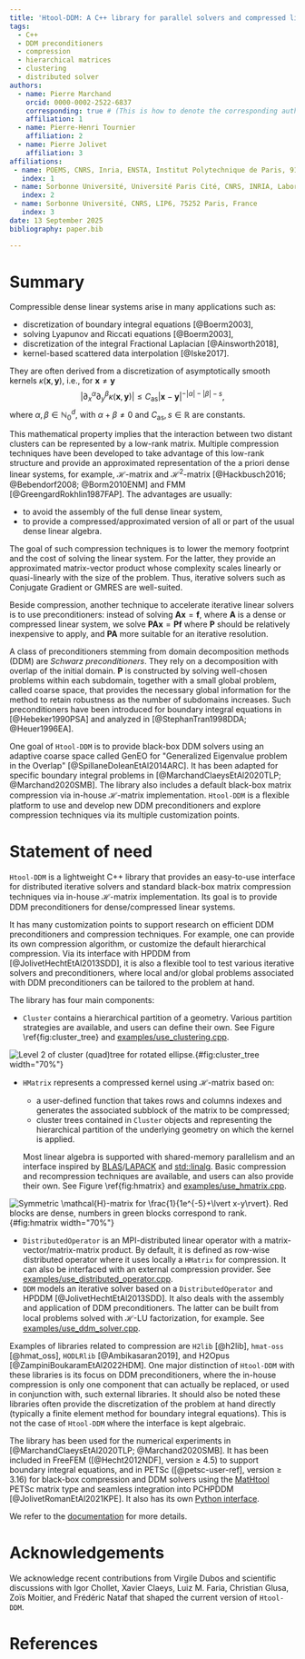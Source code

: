 ```yaml
---
title: 'Htool-DDM: A C++ library for parallel solvers and compressed linear systems.'
tags:
  - C++
  - DDM preconditioners
  - compression
  - hierarchical matrices
  - clustering
  - distributed solver
authors:
  - name: Pierre Marchand
    orcid: 0000-0002-2522-6837
    corresponding: true # (This is how to denote the corresponding author)
    affiliation: 1
  - name: Pierre-Henri Tournier
    affiliation: 2
  - name: Pierre Jolivet
    affiliation: 3
affiliations:
 - name: POEMS, CNRS, Inria, ENSTA, Institut Polytechnique de Paris, 91120 Palaiseau, France
   index: 1
 - name: Sorbonne Université, Université Paris Cité, CNRS, INRIA, Laboratoire Jacques-Louis Lions, LJLL, EPC ALPINES, 4 place Jussieu, Paris F-75005, France
   index: 2
 - name: Sorbonne Université, CNRS, LIP6, 75252 Paris, France
   index: 3
date: 13 September 2025
bibliography: paper.bib

---
```


# Summary

Compressible dense linear systems arise in many applications such as:

- discretization of boundary integral equations [@Boerm2003],
- solving Lyapunov and Riccati equations [@Boerm2003],
- discretization of the integral Fractional Laplacian [@Ainsworth2018],
- kernel-based scattered data interpolation [@Iske2017].

They are often derived from a discretization of asymptotically smooth kernels $\kappa(\mathbf{x},\mathbf{y})$, i.e., for $\mathbf{x}\neq\mathbf{y}$
$$
    \rvert \partial_x^{\alpha} \partial_y^{\beta}\kappa (\mathbf{x},\mathbf{y})\lvert \leq C_{\mathrm{as}}\lvert \mathbf{x} - \mathbf{y}\rvert^{-\lvert \alpha \rvert -\lvert \beta \rvert - s},
$$
where $\alpha,\beta \in \mathbb{N}_0^d$, with $\alpha+\beta\neq 0$ and $C_{\mathrm{as}},s\in \mathbb{R}$ are constants.

This mathematical property implies that the interaction between two distant clusters can be represented by a low-rank matrix. Multiple compression techniques have been developed to take advantage of this low-rank structure and provide an approximated representation of the a priori dense linear systems, for example, $\mathcal{H}$-matrix and $\mathcal{H}^2$-matrix [@Hackbusch2016; @Bebendorf2008; @Borm2010ENM] and FMM [@GreengardRokhlin1987FAP]. The advantages are usually:

- to avoid the assembly of the full dense linear system,
- to provide a compressed/approximated version of all or part of the usual dense linear algebra.

The goal of such compression techniques is to lower the memory footprint and the cost of solving the linear system. For the latter, they provide an approximated matrix-vector product whose complexity scales linearly or quasi-linearly with the size of the problem. Thus, iterative solvers such as Conjugate Gradient or GMRES are well-suited.

Beside compression, another technique to accelerate iterative linear solvers is to use preconditioners: instead of solving $\mathbf{A}\mathbf{x}=\mathbf{f}$, where $\mathbf{A}$ is a dense or compressed linear system, we solve $\mathbf{P}\mathbf{A}\mathbf{x}=\mathbf{P}\mathbf{f}$ where $\mathbf{P}$ should be relatively inexpensive to apply, and $\mathbf{P}\mathbf{A}$ more suitable for an iterative resolution.

A class of preconditioners stemming from domain decomposition methods (DDM) are *Schwarz preconditioners*. They rely on a decomposition with overlap of the initial domain. $\mathbf{P}$ is constructed by solving well-chosen problems within each subdomain, together with a small global problem, called coarse space, that provides the necessary global information for the method to retain robustness as the number of subdomains increases. Such preconditioners have been introduced for boundary integral equations in [@Hebeker1990PSA] and analyzed in [@StephanTran1998DDA; @Heuer1996EA].

One goal of `Htool-DDM` is to provide black-box DDM solvers using an adaptive coarse space called GenEO for "Generalized Eigenvalue problem in the Overlap" [@SpillaneDoleanEtAl2014ARC]. It has been adapted for specific boundary integral problems in [@MarchandClaeysEtAl2020TLP; @Marchand2020SMB]. The library also includes a default black-box matrix compression via in-house $\mathcal{H}$-matrix implementation. `Htool-DDM` is a flexible platform to use and develop new DDM preconditioners and explore compression techniques via its multiple customization points.

# Statement of need

`Htool-DDM` is a lightweight C++ library that provides an easy-to-use interface for distributed iterative solvers and standard black-box matrix compression techniques via in-house $\mathcal{H}$-matrix implementation. Its goal is to provide DDM preconditioners for dense/compressed linear systems.

It has many customization points to support research on efficient DDM preconditioners and compression techniques. For example, one can provide its own compression algorithm, or customize the default hierarchical compression. Via its interface with HPDDM from [@JolivetHechtEtAl2013SDD], it is also a flexible tool to test various iterative solvers and preconditioners, where local and/or global problems associated with DDM preconditioners can be tailored to the problem at hand.

The library has four main components:

- `Cluster` contains a hierarchical partition of a geometry. Various partition strategies are available, and users can define their own. See Figure \ref{fig:cluster_tree} and [examples/use_clustering.cpp](https://github.com/htool-ddm/htool/blob/d7c0fa8b42c461446b92a4891dea78532eeea6b5/examples/use_clustering.cpp).

![Level 2 of cluster (quad)tree for rotated ellipse.](Figure_1.png){#fig:cluster_tree width="70%"}

- `HMatrix` represents a compressed kernel using $\mathcal{H}$-matrix based on:
    - a user-defined function that takes rows and columns indexes and generates the associated subblock of the matrix to be compressed;
    - cluster trees contained in `Cluster` objects and representing the hierarchical partition of the underlying geometry on which the kernel is applied.

  Most linear algebra is supported with shared-memory parallelism and an interface inspired by [BLAS](https://www.netlib.org/blas/)/[LAPACK](https://www.netlib.org/lapack/) and [std::linalg](https://en.cppreference.com/w/cpp/numeric/linalg.html). Basic compression and recompression techniques are available, and users can also provide their own. See Figure \ref{fig:hmatrix} and [examples/use_hmatrix.cpp](https://github.com/htool-ddm/htool/blob/d7c0fa8b42c461446b92a4891dea78532eeea6b5/examples/use_hmatrix.cpp).

![Symmetric $\mathcal{H}$-matrix for $\frac{1}{1e^{-5}+\lvert x-y\rvert}$. Red blocks are dense, numbers in green blocks correspond to rank.](Figure_2.png){#fig:hmatrix width="70%"}

- `DistributedOperator` is an MPI-distributed linear operator with a matrix-vector/matrix-matrix product. By default, it is defined as row-wise distributed operator where it uses locally a `HMatrix` for compression. It can also be interfaced with an external compression provider. See [examples/use_distributed_operator.cpp](https://github.com/htool-ddm/htool/blob/d7c0fa8b42c461446b92a4891dea78532eeea6b5/examples/use_distributed_operator.cpp).
- `DDM` models an iterative solver based on a `DistributedOperator` and HPDDM [@JolivetHechtEtAl2013SDD]. It also deals with the assembly and application of DDM preconditioners. The latter can be built from local problems solved with $\mathcal{H}$-LU factorization, for example. See [examples/use_ddm_solver.cpp](https://github.com/htool-ddm/htool/blob/d7c0fa8b42c461446b92a4891dea78532eeea6b5/examples/use_ddm_solver.cpp).




Examples of libraries related to compression are `H2lib` [@h2lib], `hmat-oss` [@hmat_oss], `HODLRlib` [@Ambikasaran2019], and H2Opus [@ZampiniBoukaramEtAl2022HDM]. One major distinction of `Htool-DDM` with these libraries is its focus on DDM preconditioners, where the in-house compression is only one component that can actually be replaced, or used in conjunction with, such external libraries. It should also be noted these libraries often provide the discretization of the problem at hand directly (typically a finite element method for boundary integral equations). This is not the case of `Htool-DDM` where the interface is kept algebraic.

The library has been used for the numerical experiments in [@MarchandClaeysEtAl2020TLP; @Marchand2020SMB]. It has been included in FreeFEM ([@Hecht2012NDF], version $\geq$ 4.5) to support boundary integral equations, and in PETSc ([@petsc-user-ref], version $\geq$ 3.16) for black-box compression and DDM solvers using the [MatHtool](https://petsc.org/main/manualpages/Mat/MATHTOOL/) PETSc matrix type and seamless integration into PCHPDDM [@JolivetRomanEtAl2021KPE]. It also has its own [Python interface](https://github.com/htool-ddm/htool_python).

We refer to the [documentation](https://htool-ddm.pages.math.cnrs.fr) for more details.

# Acknowledgements

We acknowledge recent contributions from Virgile Dubos and scientific discussions with Igor Chollet, Xavier Claeys, Luiz M. Faria, Christian Glusa, Zoïs Moitier, and Frédéric Nataf that shaped the current version of `Htool-DDM`.

# References
